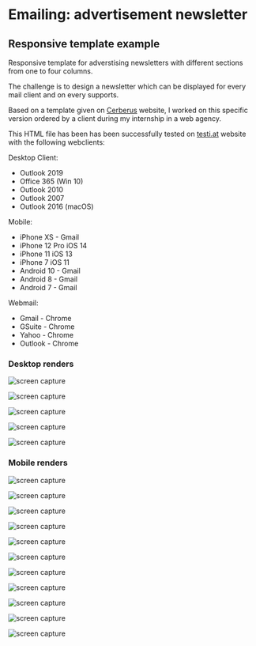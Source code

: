 # Emailing: advertisement newsletter

## Responsive template example
Responsive template for adverstising newsletters with different sections from one to four columns. 

The challenge is to design a newsletter which can be displayed for every mail client and on every supports. 

Based on a template given on [Cerberus](https://tedgoas.github.io/Cerberus/) website, I worked on this specific version ordered by a client during my internship in a web agency.

This HTML file has been has been successfully tested on [testi.at](https://testi.at/) website with the following webclients:

Desktop Client:
- Outlook 2019
- Office 365 (Win 10)
- Outlook 2010
- Outlook 2007
- Outlook 2016 (macOS)

Mobile:
- iPhone XS - Gmail
- iPhone 12 Pro iOS 14
- iPhone 11 iOS 13
- iPhone 7 iOS 11
- Android 10 - Gmail
- Android 8 - Gmail
- Android 7 - Gmail

Webmail:
- Gmail - Chrome
- GSuite - Chrome
- Yahoo - Chrome
- Outlook - Chrome


### Desktop renders

![screen capture](https://github.com/0reldev/emailing-two-in-one/blob/dev/screen-captures/desktop-1.png)

![screen capture](https://github.com/0reldev/emailing-two-in-one/blob/dev/screen-captures/desktop-2.png)

![screen capture](https://github.com/0reldev/emailing-two-in-one/blob/dev/screen-captures/desktop-3.png)

![screen capture](https://github.com/0reldev/emailing-two-in-one/blob/dev/screen-captures/desktop-4.png)

![screen capture](https://github.com/0reldev/emailing-two-in-one/blob/dev/screen-captures/desktop-5.png)



### Mobile renders

![screen capture](https://github.com/0reldev/emailing-two-in-one/blob/dev/screen-captures/mobile-1.png)

![screen capture](https://github.com/0reldev/emailing-two-in-one/blob/dev/screen-captures/mobile-2.png)

![screen capture](https://github.com/0reldev/emailing-two-in-one/blob/dev/screen-captures/mobile-3.png)

![screen capture](https://github.com/0reldev/emailing-two-in-one/blob/dev/screen-captures/mobile-4.png)

![screen capture](https://github.com/0reldev/emailing-two-in-one/blob/dev/screen-captures/mobile-5.png)

![screen capture](https://github.com/0reldev/emailing-two-in-one/blob/dev/screen-captures/mobile-6.png)

![screen capture](https://github.com/0reldev/emailing-two-in-one/blob/dev/screen-captures/mobile-7.png)

![screen capture](https://github.com/0reldev/emailing-two-in-one/blob/dev/screen-captures/mobile-8.png)

![screen capture](https://github.com/0reldev/emailing-two-in-one/blob/dev/screen-captures/mobile-9.png)

![screen capture](https://github.com/0reldev/emailing-two-in-one/blob/dev/screen-captures/mobile-10.png)

![screen capture](https://github.com/0reldev/emailing-two-in-one/blob/dev/screen-captures/mobile-11.png)
